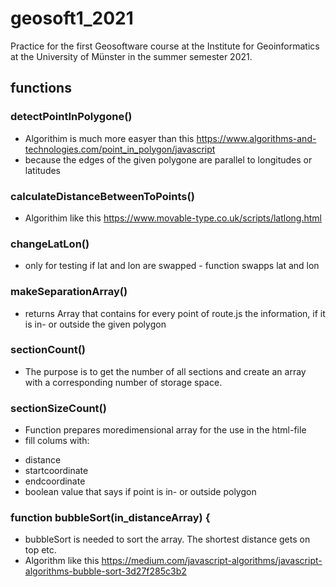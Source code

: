# geosoft1_2021
Practice for the first Geosoftware course at the Institute for Geoinformatics at the University of Münster in the summer semester 2021.
## functions
### detectPointInPolygone()
* Algorithim is much more easyer than this https://www.algorithms-and-technologies.com/point_in_polygon/javascript
* because the edges of the given polygone are parallel to longitudes or latitudes

### calculateDistanceBetweenToPoints()
* Algorithim like this https://www.movable-type.co.uk/scripts/latlong.html

### changeLatLon() 
* only for testing if lat and lon are swapped - function swapps lat and lon

### makeSeparationArray()
* returns Array that contains for every point of route.js the information, if it is in- or outside the given polygon

### sectionCount()
* The purpose is to get the number of all sections and create an array with a corresponding number of storage space.

### sectionSizeCount()
* Function prepares moredimensional array for the use in the html-file
* fill colums with:
 - distance
 - startcoordinate
 - endcoordinate
 - boolean value that says if point is in- or outside polygon

### function bubbleSort(in_distanceArray) {
* bubbleSort is needed to sort the array. The shortest distance gets on top etc.
* Algorithm like this https://medium.com/javascript-algorithms/javascript-algorithms-bubble-sort-3d27f285c3b2
